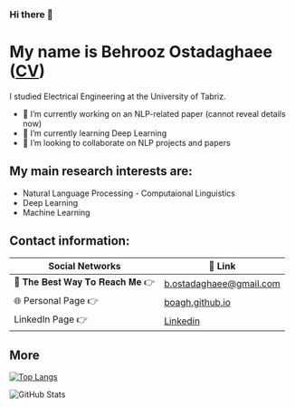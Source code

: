 ### Hi there 👋
# My name is Behrooz Ostadaghaee ([CV](https://boagh.github.io/cv/))
I studied Electrical Engineering at the University of Tabriz. 

- 🔭 I’m currently working on an NLP-related paper (cannot reveal details now)
- 🌱 I’m currently learning Deep Learning
- 👯 I’m looking to collaborate on NLP projects and papers


## My main research interests are:
- Natural Language Processing - Computaional Linguistics
- Deep Learning
- Machine Learning

## Contact information:

| Social Networks  | 🔗 Link          |
|-----------|--------------------|
| 📧 𝐓𝐡𝐞 𝐁𝐞𝐬𝐭 𝐖𝐚𝐲 𝐓𝐨 𝐑𝐞𝐚𝐜𝐡 𝐌𝐞 👉 | b.ostadaghaee@gmail.com |
| 🌐 Personal Page 👉 | [boagh.github.io](https://boagh.github.io/) |
|    LinkedIn Page 👉 | [Linkedin](https://www.linkedin.com/in/bostadaghaee/)  |


## More

[![Top Langs](https://github-readme-stats.vercel.app/api/top-langs/?username=boagh&layout=compact)](https://github.com/anuraghazra/github-readme-stats)

<p><img src="https://github-readme-stats.vercel.app/api?username=boagh&amp;show_icons=true" alt="GitHub Stats"></p>


<!--
**alikarimi120/alikarimi120** is a ✨ _special_ ✨ repository because its `README.md` (this file) appears on your GitHub profile.
-->

































<!--
**boagh/boagh** is a ✨ _special_ ✨ repository because its `README.md` (this file) appears on your GitHub profile.

Here are some ideas to get you started:

- 🔭 I’m currently working on ...
- 🌱 I’m currently learning ...
- 👯 I’m looking to collaborate on ...
- 🤔 I’m looking for help with ...
- 💬 Ask me about ...
- 📫 How to reach me: ...
- 😄 Pronouns: ...
- ⚡ Fun fact: ...
-->
